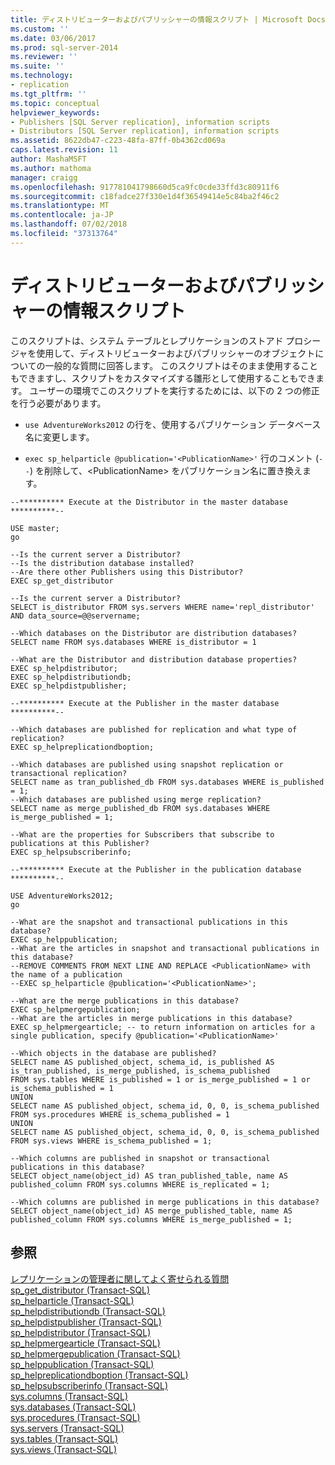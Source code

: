 ```yaml
---
title: ディストリビューターおよびパブリッシャーの情報スクリプト | Microsoft Docs
ms.custom: ''
ms.date: 03/06/2017
ms.prod: sql-server-2014
ms.reviewer: ''
ms.suite: ''
ms.technology:
- replication
ms.tgt_pltfrm: ''
ms.topic: conceptual
helpviewer_keywords:
- Publishers [SQL Server replication], information scripts
- Distributors [SQL Server replication], information scripts
ms.assetid: 8622db47-c223-48fa-87ff-0b4362cd069a
caps.latest.revision: 11
author: MashaMSFT
ms.author: mathoma
manager: craigg
ms.openlocfilehash: 917781041798660d5ca9fc0cde33ffd3c80911f6
ms.sourcegitcommit: c18fadce27f330e1d4f36549414e5c84ba2f46c2
ms.translationtype: MT
ms.contentlocale: ja-JP
ms.lasthandoff: 07/02/2018
ms.locfileid: "37313764"
---
```

# <a name="distributor-and-publisher-information-script"></a>ディストリビューターおよびパブリッシャーの情報スクリプト
  このスクリプトは、システム テーブルとレプリケーションのストアド プロシージャを使用して、ディストリビューターおよびパブリッシャーのオブジェクトについての一般的な質問に回答します。 このスクリプトはそのまま使用することもできますし、スクリプトをカスタマイズする雛形として使用することもできます。 ユーザーの環境でこのスクリプトを実行するためには、以下の 2 つの修正を行う必要があります。  
  
-   `use AdventureWorks2012` の行を、使用するパブリケーション データベース名に変更します。  
  
-   `exec sp_helparticle @publication='<PublicationName>'` 行のコメント (`--`) を削除して、\<PublicationName> をパブリケーション名に置き換えます。  
  
```  
--********** Execute at the Distributor in the master database **********--  
  
USE master;  
go  
  
--Is the current server a Distributor?  
--Is the distribution database installed?  
--Are there other Publishers using this Distributor?  
EXEC sp_get_distributor  
  
--Is the current server a Distributor?  
SELECT is_distributor FROM sys.servers WHERE name='repl_distributor' AND data_source=@@servername;  
  
--Which databases on the Distributor are distribution databases?  
SELECT name FROM sys.databases WHERE is_distributor = 1  
  
--What are the Distributor and distribution database properties?  
EXEC sp_helpdistributor;  
EXEC sp_helpdistributiondb;  
EXEC sp_helpdistpublisher;  
  
--********** Execute at the Publisher in the master database **********--  
  
--Which databases are published for replication and what type of replication?  
EXEC sp_helpreplicationdboption;  
  
--Which databases are published using snapshot replication or transactional replication?  
SELECT name as tran_published_db FROM sys.databases WHERE is_published = 1;  
--Which databases are published using merge replication?  
SELECT name as merge_published_db FROM sys.databases WHERE is_merge_published = 1;  
  
--What are the properties for Subscribers that subscribe to publications at this Publisher?  
EXEC sp_helpsubscriberinfo;  
  
--********** Execute at the Publisher in the publication database **********--  
  
USE AdventureWorks2012;  
go  
  
--What are the snapshot and transactional publications in this database?   
EXEC sp_helppublication;  
--What are the articles in snapshot and transactional publications in this database?  
--REMOVE COMMENTS FROM NEXT LINE AND REPLACE <PublicationName> with the name of a publication  
--EXEC sp_helparticle @publication='<PublicationName>';  
  
--What are the merge publications in this database?   
EXEC sp_helpmergepublication;  
--What are the articles in merge publications in this database?  
EXEC sp_helpmergearticle; -- to return information on articles for a single publication, specify @publication='<PublicationName>'  
  
--Which objects in the database are published?  
SELECT name AS published_object, schema_id, is_published AS is_tran_published, is_merge_published, is_schema_published  
FROM sys.tables WHERE is_published = 1 or is_merge_published = 1 or is_schema_published = 1  
UNION  
SELECT name AS published_object, schema_id, 0, 0, is_schema_published  
FROM sys.procedures WHERE is_schema_published = 1  
UNION  
SELECT name AS published_object, schema_id, 0, 0, is_schema_published  
FROM sys.views WHERE is_schema_published = 1;  
  
--Which columns are published in snapshot or transactional publications in this database?  
SELECT object_name(object_id) AS tran_published_table, name AS published_column FROM sys.columns WHERE is_replicated = 1;  
  
--Which columns are published in merge publications in this database?  
SELECT object_name(object_id) AS merge_published_table, name AS published_column FROM sys.columns WHERE is_merge_published = 1;  
```  
  
## <a name="see-also"></a>参照  
 [レプリケーションの管理者に関してよく寄せられる質問](frequently-asked-questions-for-replication-administrators.md)   
 [sp_get_distributor &#40;Transact-SQL&#41;](/sql/relational-databases/system-stored-procedures/sp-get-distributor-transact-sql)   
 [sp_helparticle &#40;Transact-SQL&#41;](/sql/relational-databases/system-stored-procedures/sp-helparticle-transact-sql)   
 [sp_helpdistributiondb &#40;Transact-SQL&#41;](/sql/relational-databases/system-stored-procedures/sp-helpdistributiondb-transact-sql)   
 [sp_helpdistpublisher &#40;Transact-SQL&#41;](/sql/relational-databases/system-stored-procedures/sp-helpdistpublisher-transact-sql)   
 [sp_helpdistributor &#40;Transact-SQL&#41;](/sql/relational-databases/system-stored-procedures/sp-helpdistributor-transact-sql)   
 [sp_helpmergearticle &#40;Transact-SQL&#41;](/sql/relational-databases/system-stored-procedures/sp-helpmergearticle-transact-sql)   
 [sp_helpmergepublication &#40;Transact-SQL&#41;](/sql/relational-databases/system-stored-procedures/sp-helpmergepublication-transact-sql)   
 [sp_helppublication &#40;Transact-SQL&#41;](/sql/relational-databases/system-stored-procedures/sp-helppublication-transact-sql)   
 [sp_helpreplicationdboption &#40;Transact-SQL&#41;](/sql/relational-databases/system-stored-procedures/sp-helpreplicationdboption-transact-sql)   
 [sp_helpsubscriberinfo &#40;Transact-SQL&#41;](/sql/relational-databases/system-stored-procedures/sp-helpsubscriberinfo-transact-sql)   
 [sys.columns (Transact-SQL)](/sql/relational-databases/system-catalog-views/sys-columns-transact-sql)   
 [sys.databases &#40;Transact-SQL&#41;](/sql/relational-databases/system-catalog-views/sys-databases-transact-sql)   
 [sys.procedures &#40;Transact-SQL&#41;](/sql/relational-databases/system-catalog-views/sys-procedures-transact-sql)   
 [sys.servers &#40;Transact-SQL&#41;](/sql/relational-databases/system-catalog-views/sys-servers-transact-sql)   
 [sys.tables &#40;Transact-SQL&#41;](/sql/relational-databases/system-catalog-views/sys-tables-transact-sql)   
 [sys.views &#40;Transact-SQL&#41;](/sql/relational-databases/system-catalog-views/sys-views-transact-sql)  
  
  
